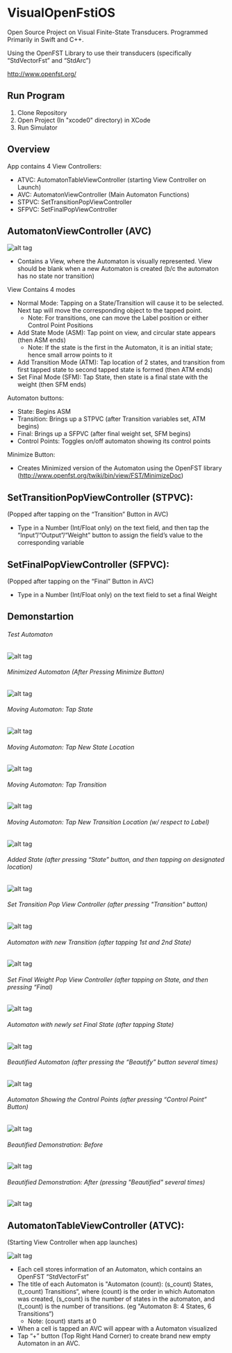 # VisualOpenFstiOS

Open Source Project on Visual Finite-State Transducers. Programmed Primarily in Swift and C++.

Using the OpenFST Library to use their transducers (specifically “StdVectorFst” and “StdArc”)

http://www.openfst.org/

## Run Program

1. Clone Repository
2. Open Project (In "xcode0" directory) in XCode
3. Run Simulator

## Overview

App contains 4 View Controllers:

* ATVC: AutomatonTableViewController (starting View Controller on Launch)
* AVC: AutomatonViewController (Main Automaton Functions)
* STPVC: SetTransitionPopViewController
* SFPVC: SetFinalPopViewController


## AutomatonViewController (AVC)

![alt tag](https://github.com/jeremieroche/VisualOpenFstiOS/blob/master/Automaton_Pics/Blank_AVC.png)



* Contains a View, where the Automaton is visually represented. View should be blank when a new Automaton is created (b/c the automaton has no state nor transition)

View Contains 4 modes
* Normal Mode: Tapping on a State/Transition will cause it to be selected. Next tap will move the corresponding object to the tapped point. 
  * Note: For transitions, one can move the Label position or either Control Point Positions
* Add State Mode (ASM): Tap point on view, and circular state appears (then ASM ends)
  * Note: If the state is the first in the Automaton, it is an initial state; hence small arrow points to it
* Add Transition Mode (ATM): Tap location of 2 states, and transition from first tapped state to second tapped state is formed (then ATM ends)
* Set Final Mode (SFM): Tap State, then state is a final state with the weight (then SFM ends)

Automaton buttons:
* State: Begins ASM
* Transition: Brings up a STPVC (after Transition variables set, ATM begins) 
* Final: Brings up a SFPVC (after final weight set, SFM begins)
* Control Points: Toggles on/off automaton showing its control points

Minimize Button:
* Creates Minimized version of the Automaton using the OpenFST library (http://www.openfst.org/twiki/bin/view/FST/MinimizeDoc)



## SetTransitionPopViewController (STPVC):
(Popped after tapping on the “Transition” Button in AVC) 

* Type in a Number (Int/Float only) on the text field, and then tap the “Input”/“Output”/“Weight” button to assign the field’s value to the corresponding variable


## SetFinalPopViewController (SFPVC):
(Popped after tapping on the “Final” Button in AVC)

* Type in a Number (Int/Float only) on the text field to set a final Weight

## Demonstartion

###### Test Automaton

![alt tag](https://github.com/jeremieroche/VisualOpenFstiOS/blob/master/Automaton_Pics/Sample_AVC.png)

###### Minimized Automaton (After Pressing Minimize Button)

![alt tag](https://github.com/jeremieroche/VisualOpenFstiOS/blob/master/Automaton_Pics/Minimized_Automaton.png)

###### Moving Automaton: Tap State

![alt tag](https://github.com/jeremieroche/VisualOpenFstiOS/blob/master/Automaton_Pics/State_Selection.png)

###### Moving Automaton: Tap New State Location

![alt tag](https://github.com/jeremieroche/VisualOpenFstiOS/blob/master/Automaton_Pics/State_Moved.png)

###### Moving Automaton: Tap Transition

![alt tag](https://github.com/jeremieroche/VisualOpenFstiOS/blob/master/Automaton_Pics/Trans_Selected.png)

###### Moving Automaton: Tap New Transition Location (w/ respect to Label)

![alt tag](https://github.com/jeremieroche/VisualOpenFstiOS/blob/master/Automaton_Pics/Trans_Moved.png)

###### Added State (after pressing “State” button, and then tapping on designated location)

![alt tag](https://github.com/jeremieroche/VisualOpenFstiOS/blob/master/Automaton_Pics/New_State.png)

###### Set Transition Pop View Controller (after pressing "Transition" button)

![alt tag](https://github.com/jeremieroche/VisualOpenFstiOS/blob/master/Automaton_Pics/SetTransPVC.png)

###### Automaton with new Transition (after tapping 1st and 2nd State)

![alt tag](https://github.com/jeremieroche/VisualOpenFstiOS/blob/master/Automaton_Pics/New_Trans.png)

###### Set Final Weight Pop View Controller (after tapping on State, and then pressing “Final)

![alt tag](https://github.com/jeremieroche/VisualOpenFstiOS/blob/master/Automaton_Pics/SetFinalPVC.png)

###### Automaton with newly set Final State (after tapping State)

![alt tag](https://github.com/jeremieroche/VisualOpenFstiOS/blob/master/Automaton_Pics/Final_Set.png)

###### Beautified Automaton (after pressing the “Beautify” button several times)

![alt tag](https://github.com/jeremieroche/VisualOpenFstiOS/blob/master/Automaton_Pics/Beautfied.png)

###### Automaton Showing the Control Points (after pressing “Control Point” Button)

![alt tag](https://github.com/jeremieroche/VisualOpenFstiOS/blob/master/Automaton_Pics/Control_Points.png)

###### Beautified Demonstration: Before

![alt tag](https://github.com/jeremieroche/VisualOpenFstiOS/blob/master/Automaton_Pics/Beautify_Before.png)

###### Beautified Demonstration: After (pressing "Beautified" several times)

![alt tag](https://github.com/jeremieroche/VisualOpenFstiOS/blob/master/Automaton_Pics/Beautify_After.png)


## AutomatonTableViewController (ATVC):
(Starting View Controller when app launches)

![alt tag](https://github.com/jeremieroche/VisualOpenFstiOS/blob/master/Automaton_Pics/ATVC.png)

* Each cell stores information of an Automaton, which contains an OpenFST “StdVectorFst” 
* The title of each Automaton is "Automaton (count): (s_count) States, (t_count) Transitions“, where (count) is the order in which Automaton was created, (s_count) is the number of states in the automaton, and (t_count) is the number of transitions. (eg "Automaton 8: 4 States, 6 Transitions“)
  * Note: (count) starts at 0
* When a cell is tapped an AVC will appear with a Automaton visualized
* Tap “+” button (Top Right Hand Corner) to create brand new empty Automaton in an AVC.


